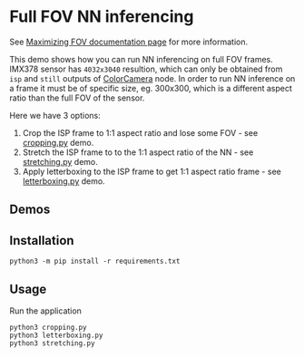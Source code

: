 # Full FOV NN inferencing

See [Maximizing FOV documentation page](https://docs.luxonis.com/projects/api/en/latest/tutorials/maximize_fov/) for more information.

This demo shows how you can run NN inferencing on full FOV frames. IMX378 sensor has `4032x3040`
resultion, which can only be obtained from `isp` and `still` outputs of [ColorCamera](https://docs.luxonis.com/projects/api/en/latest/components/nodes/color_camera/) node. In order to run NN inference on a frame it must be of specific size, eg. 300x300, which is a different aspect ratio than the full FOV of the sensor.

Here we have 3 options:

1. Crop the ISP frame to 1:1 aspect ratio and lose some FOV - see [cropping.py](cropping.py) demo.
2. Stretch the ISP frame to to the 1:1 aspect ratio of the NN - see [stretching.py](stretching.py) demo.
3. Apply letterboxing to the ISP frame to get 1:1 aspect ratio frame - see [letterboxing.py](letterboxing.py) demo.

## Demos



## Installation

```
python3 -m pip install -r requirements.txt
```

## Usage

Run the application

```
python3 cropping.py
python3 letterboxing.py
python3 stretching.py
```
